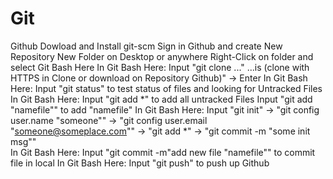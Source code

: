 # Git
Github
Dowload and Install git-scm
Sign in Github and create New Repository
New Folder on Desktop or anywhere
Right-Click on folder and select Git Bash Here
In Git Bash Here: Input "git clone ..." ...is (clone with HTTPS in Clone or download on Repository Github)" -> Enter
In Git Bash Here: Input "git status" to test status of files and looking for Untracked Files
In Git Bash Here: Input "git add *" to add all untracked Files
                  Input "git add "namefile"" to add "namefile"
In Git Bash Here:  Input "git init"
                    -> "git config user.name "someone""
                    -> "git config user.email "someone@someplace.com""
                    -> "git add *"
                    -> "git commit -m "some init msg""                 
In Git Bash Here: Input "git commit -m"add new file "namefile"" to commit file in local
In Git Bash Here: Input "git push" to push up Github
